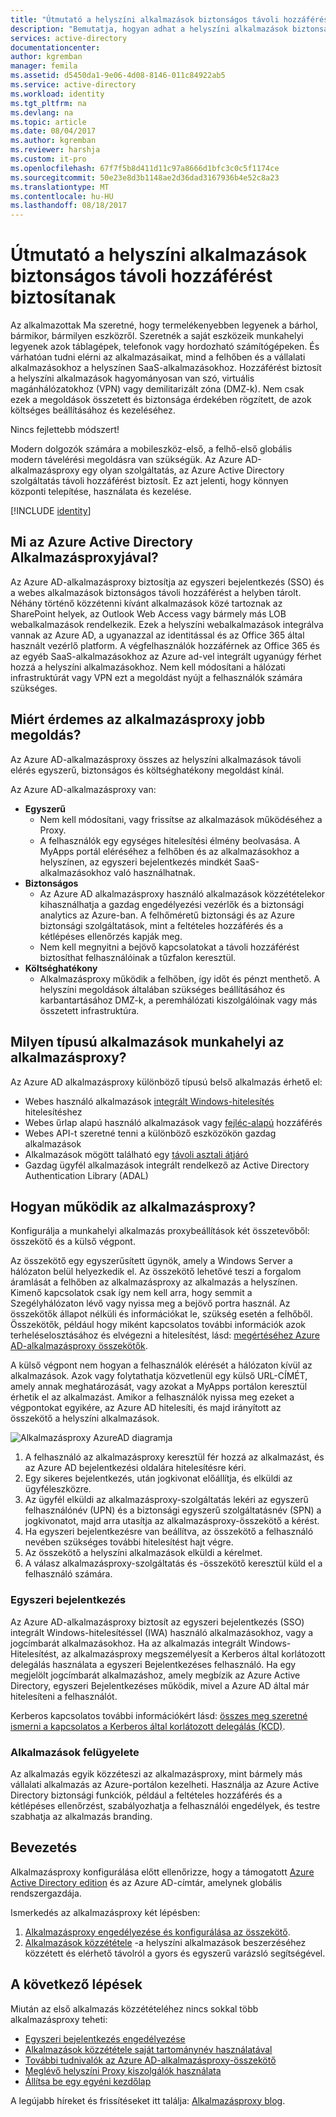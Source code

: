 ```yaml
---
title: "Útmutató a helyszíni alkalmazások biztonságos távoli hozzáférést biztosítanak"
description: "Bemutatja, hogyan adhat a helyszíni alkalmazások biztonságos távoli hozzáférést biztosítanak az Azure AD alkalmazásproxy segítségével."
services: active-directory
documentationcenter: 
author: kgremban
manager: femila
ms.assetid: d5450da1-9e06-4d08-8146-011c84922ab5
ms.service: active-directory
ms.workload: identity
ms.tgt_pltfrm: na
ms.devlang: na
ms.topic: article
ms.date: 08/04/2017
ms.author: kgremban
ms.reviewer: harshja
ms.custom: it-pro
ms.openlocfilehash: 67f7f5b8d411d11c97a8666d1bfc3c0c5f1174ce
ms.sourcegitcommit: 50e23e8d3b1148ae2d36dad3167936b4e52c8a23
ms.translationtype: MT
ms.contentlocale: hu-HU
ms.lasthandoff: 08/18/2017
---
```

# <a name="how-to-provide-secure-remote-access-to-on-premises-applications"></a>Útmutató a helyszíni alkalmazások biztonságos távoli hozzáférést biztosítanak

Az alkalmazottak Ma szeretné, hogy termelékenyebben legyenek a bárhol, bármikor, bármilyen eszközről. Szeretnék a saját eszközeik munkahelyi legyenek azok táblagépek, telefonok vagy hordozható számítógépeken. És várhatóan tudni elérni az alkalmazásaikat, mind a felhőben és a vállalati alkalmazásokhoz a helyszínen SaaS-alkalmazásokhoz. Hozzáférést biztosít a helyszíni alkalmazások hagyományosan van szó, virtuális magánhálózatokhoz (VPN) vagy demilitarizált zóna (DMZ-k). Nem csak ezek a megoldások összetett és biztonsága érdekében rögzített, de azok költséges beállításához és kezeléséhez.

Nincs fejlettebb módszert!

Modern dolgozók számára a mobileszköz-első, a felhő-első globális modern távelérési megoldásra van szükségük. Az Azure AD-alkalmazásproxy egy olyan szolgáltatás, az Azure Active Directory szolgáltatás távoli hozzáférést biztosít. Ez azt jelenti, hogy könnyen központi telepítése, használata és kezelése.

[!INCLUDE [identity](../../includes/azure-ad-licenses.md)]

## <a name="what-is-azure-active-directory-application-proxy"></a>Mi az Azure Active Directory Alkalmazásproxyjával?
Az Azure AD-alkalmazásproxy biztosítja az egyszeri bejelentkezés (SSO) és a webes alkalmazások biztonságos távoli hozzáférést a helyben tárolt. Néhány történő közzétenni kívánt alkalmazások közé tartoznak az SharePoint helyek, az Outlook Web Access vagy bármely más LOB webalkalmazások rendelkezik. Ezek a helyszíni webalkalmazások integrálva vannak az Azure AD, a ugyanazzal az identitással és az Office 365 által használt vezérlő platform. A végfelhasználók hozzáférnek az Office 365 és az egyéb SaaS-alkalmazásokhoz az Azure ad-vel integrált ugyanúgy férhet hozzá a helyszíni alkalmazásokhoz. Nem kell módosítani a hálózati infrastruktúrát vagy VPN ezt a megoldást nyújt a felhasználók számára szükséges.

## <a name="why-is-application-proxy-a-better-solution"></a>Miért érdemes az alkalmazásproxy jobb megoldás?
Az Azure AD-alkalmazásproxy összes az helyszíni alkalmazások távoli elérés egyszerű, biztonságos és költséghatékony megoldást kínál.

Az Azure AD-alkalmazásproxy van:

* **Egyszerű**
   * Nem kell módosítani, vagy frissítse az alkalmazások működéséhez a Proxy. 
   * A felhasználók egy egységes hitelesítési élmény beolvasása. A MyApps portál eléréséhez a felhőben és az alkalmazásokhoz a helyszínen, az egyszeri bejelentkezés mindkét SaaS-alkalmazásokhoz való használhatnak. 
* **Biztonságos**
   * Az Azure AD alkalmazásproxy használó alkalmazások közzétételekor kihasználhatja a gazdag engedélyezési vezérlők és a biztonsági analytics az Azure-ban. A felhőméretű biztonsági és az Azure biztonsági szolgáltatások, mint a feltételes hozzáférés és a kétlépéses ellenőrzés kapják meg.
   * Nem kell megnyitni a bejövő kapcsolatokat a távoli hozzáférést biztosíthat felhasználóinak a tűzfalon keresztül. 
* **Költséghatékony**
   * Alkalmazásproxy működik a felhőben, így időt és pénzt menthető. A helyszíni megoldások általában szükséges beállításához és karbantartásához DMZ-k, a peremhálózati kiszolgálóinak vagy más összetett infrastruktúra.  

## <a name="what-kind-of-applications-work-with-application-proxy"></a>Milyen típusú alkalmazások munkahelyi az alkalmazásproxy?
Az Azure AD alkalmazásproxy különböző típusú belső alkalmazás érhető el:

* Webes használó alkalmazások [integrált Windows-hitelesítés](active-directory-application-proxy-sso-using-kcd.md) hitelesítéshez  
* Webes űrlap alapú használó alkalmazások vagy [fejléc-alapú](application-proxy-ping-access.md) hozzáférés  
* Webes API-t szeretné tenni a különböző eszközökön gazdag alkalmazások  
* Alkalmazások mögött található egy [távoli asztali átjáró](application-proxy-publish-remote-desktop.md)  
* Gazdag ügyfél alkalmazások integrált rendelkező az Active Directory Authentication Library (ADAL)

## <a name="how-does-application-proxy-work"></a>Hogyan működik az alkalmazásproxy?
Konfigurálja a munkahelyi alkalmazás proxybeállítások két összetevőből: összekötő és a külső végpont. 

Az összekötő egy egyszerűsített ügynök, amely a Windows Server a hálózaton belül helyezkedik el. Az összekötő lehetővé teszi a forgalom áramlását a felhőben az alkalmazásproxy az alkalmazás a helyszínen. Kimenő kapcsolatok csak így nem kell arra, hogy semmit a Szegélyhálózaton lévő vagy nyissa meg a bejövő portra használ. Az összekötők állapot nélküli és információkat le, szükség esetén a felhőből. Összekötők, például hogy miként kapcsolatos további információk azok terheléselosztásához és elvégezni a hitelesítést, lásd: [megértéséhez Azure AD-alkalmazásproxy összekötők](application-proxy-understand-connectors.md). 

A külső végpont nem hogyan a felhasználók elérését a hálózaton kívül az alkalmazások. Azok vagy folytathatja közvetlenül egy külső URL-CÍMÉT, amely annak meghatározását, vagy azokat a MyApps portálon keresztül érhetik el az alkalmazást. Amikor a felhasználók nyissa meg ezeket a végpontokat egyikére, az Azure AD hitelesíti, és majd irányított az összekötő a helyszíni alkalmazások.

 ![Alkalmazásproxy AzureAD diagramja](./media/active-directory-application-proxy-get-started/azureappproxxy.png)

1. A felhasználó az alkalmazásproxy keresztül fér hozzá az alkalmazást, és az Azure AD bejelentkezési oldalára hitelesítésre kéri.
2. Egy sikeres bejelentkezés, után jogkivonat előállítja, és elküldi az ügyféleszközre.
3. Az ügyfél elküldi az alkalmazásproxy-szolgáltatás lekéri az egyszerű felhasználónév (UPN) és a biztonsági egyszerű szolgáltatásnév (SPN) a jogkivonatot, majd arra utasítja az alkalmazásproxy-összekötő a kérést.
4. Ha egyszeri bejelentkezésre van beállítva, az összekötő a felhasználó nevében szükséges további hitelesítést hajt végre.
5. Az összekötő a helyszíni alkalmazások elküldi a kérelmet.  
6. A válasz alkalmazásproxy-szolgáltatás és -összekötő keresztül küld el a felhasználó számára.

### <a name="single-sign-on"></a>Egyszeri bejelentkezés
Az Azure AD-alkalmazásproxy biztosít az egyszeri bejelentkezés (SSO) integrált Windows-hitelesítéssel (IWA) használó alkalmazásokhoz, vagy a jogcímbarát alkalmazásokhoz. Ha az alkalmazás integrált Windows-Hitelesítést, az alkalmazásproxy megszemélyesít a Kerberos által korlátozott delegálás használata a egyszeri Bejelentkezéses felhasználó. Ha egy megjelölt jogcímbarát alkalmazáshoz, amely megbízik az Azure Active Directory, egyszeri Bejelentkezéses működik, mivel a Azure AD által már hitelesíteni a felhasználót.

Kerberos kapcsolatos további információkért lásd: [összes meg szeretné ismerni a kapcsolatos a Kerberos által korlátozott delegálás (KCD)](https://blogs.technet.microsoft.com/applicationproxyblog/2015/09/21/all-you-want-to-know-about-kerberos-constrained-delegation-kcd).

### <a name="managing-apps"></a>Alkalmazások felügyelete
Az alkalmazás egyik közzéteszi az alkalmazásproxy, mint bármely más vállalati alkalmazás az Azure-portálon kezelheti. Használja az Azure Active Directory biztonsági funkciók, például a feltételes hozzáférés és a kétlépéses ellenőrzést, szabályozhatja a felhasználói engedélyek, és testre szabhatja az alkalmazás branding. 

## <a name="get-started"></a>Bevezetés

Alkalmazásproxy konfigurálása előtt ellenőrizze, hogy a támogatott [Azure Active Directory edition](https://azure.microsoft.com/pricing/details/active-directory/) és az Azure AD-címtár, amelynek globális rendszergazdája.

Ismerkedés az alkalmazásproxy két lépésben:

1. [Alkalmazásproxy engedélyezése és konfigurálása az összekötő](active-directory-application-proxy-enable.md).    
2. [Alkalmazások közzététele](active-directory-application-proxy-publish.md) -a helyszíni alkalmazások beszerzéséhez közzétett és elérhető távolról a gyors és egyszerű varázsló segítségével.

## <a name="whats-next"></a>A következő lépések
Miután az első alkalmazás közzétételéhez nincs sokkal több alkalmazásproxy teheti:

* [Egyszeri bejelentkezés engedélyezése](active-directory-application-proxy-sso-using-kcd.md)
* [Alkalmazások közzététele saját tartománynév használatával](active-directory-application-proxy-custom-domains.md)
* [További tudnivalók az Azure AD-alkalmazásproxy-összekötő](application-proxy-understand-connectors.md)
* [Meglévő helyszíni Proxy kiszolgálók használata](application-proxy-working-with-proxy-servers.md) 
* [Állítsa be egy egyéni kezdőlap](application-proxy-office365-app-launcher.md)

A legújabb híreket és frissítéseket itt találja: [Alkalmazásproxy blog](http://blogs.technet.com/b/applicationproxyblog/).

